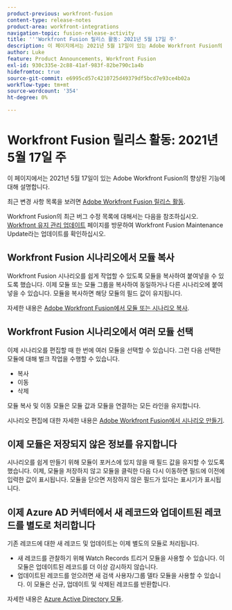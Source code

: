 ```yaml
---
product-previous: workfront-fusion
content-type: release-notes
product-area: workfront-integrations
navigation-topic: fusion-release-activity
title: '''Workfront Fusion 릴리스 활동: 2021년 5월 17일 주'
description: 이 페이지에서는 2021년 5월 17일이 있는 Adobe Workfront Fusion의 향상된 기능에 대해 설명합니다.
author: Luke
feature: Product Announcements, Workfront Fusion
exl-id: 930c335e-2c88-41af-983f-82be790c1a4b
hidefromtoc: true
source-git-commit: e6995cd57c4210725d49379df5bcd7e93ce4b02a
workflow-type: tm+mt
source-wordcount: '354'
ht-degree: 0%

---
```


# Workfront Fusion 릴리스 활동: 2021년 5월 17일 주

이 페이지에서는 2021년 5월 17일이 있는 Adobe Workfront Fusion의 향상된 기능에 대해 설명합니다.

최근 변경 사항 목록을 보려면 [Adobe Workfront Fusion 릴리스 활동](../../../product-announcements/product-releases/fusion-release-activity/fusion-release-activity.md).

Workfront Fusion의 최근 버그 수정 목록에 대해서는 다음을 참조하십시오. [Workfront 유지 관리 업데이트](https://experienceleague.adobe.com/docs/workfront-known-issues/releases/current-updates.html) 페이지를 방문하여 Workfront Fusion Maintenance Update라는 업데이트를 확인하십시오.

## Workfront Fusion 시나리오에서 모듈 복사

Workfront Fusion 시나리오를 쉽게 작업할 수 있도록 모듈을 복사하여 붙여넣을 수 있도록 했습니다. 이제 모듈 또는 모듈 그룹을 복사하여 동일하거나 다른 시나리오에 붙여넣을 수 있습니다. 모듈을 복사하면 해당 모듈의 필드 값이 유지됩니다.

자세한 내용은 [Adobe Workfront Fusion에서 모듈 또는 시나리오 복사](../../../workfront-fusion/scenarios/copy-modules-or-scenarios.md).

## Workfront Fusion 시나리오에서 여러 모듈 선택

이제 시나리오를 편집할 때 한 번에 여러 모듈을 선택할 수 있습니다. 그런 다음 선택한 모듈에 대해 벌크 작업을 수행할 수 있습니다.

* 복사
* 이동
* 삭제

모듈 복사 및 이동 모듈은 모듈 값과 모듈을 연결하는 모든 라인을 유지합니다.

시나리오 편집에 대한 자세한 내용은 [Adobe Workfront Fusion에서 시나리오 만들기](../../../workfront-fusion/scenarios/create-a-scenario.md).

## 이제 모듈은 저장되지 않은 정보를 유지합니다

시나리오를 쉽게 만들기 위해 모듈이 포커스에 있지 않을 때 필드 값을 유지할 수 있도록 했습니다. 이제, 모듈을 저장하지 않고 모듈을 클릭한 다음 다시 이동하면 필드에 이전에 입력한 값이 표시됩니다. 모듈을 닫으면 저장하지 않은 필드가 있다는 표시기가 표시됩니다.

## 이제 Azure AD 커넥터에서 새 레코드와 업데이트된 레코드를 별도로 처리합니다

기존 레코드에 대한 새 레코드 및 업데이트는 이제 별도의 모듈로 처리됩니다.

* 새 레코드를 관찰하기 위해 Watch Records 트리거 모듈을 사용할 수 있습니다. 이 모듈은 업데이트된 레코드를 더 이상 감시하지 않습니다.
* 업데이트된 레코드를 얻으려면 새 검색 사용자/그룹 델타 모듈을 사용할 수 있습니다. 이 모듈은 신규, 업데이트 및 삭제된 레코드를 반환합니다.

자세한 내용은 [Azure Active Directory 모듈](../../../workfront-fusion/apps-and-their-modules/azure-ad-modules.md).

